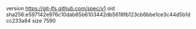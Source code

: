version https://git-lfs.github.com/spec/v1
oid sha256:e597142e976c10dab65b6103442db5618fb123cb6bbe1ce3c44d5b1dcc233a84
size 7590
